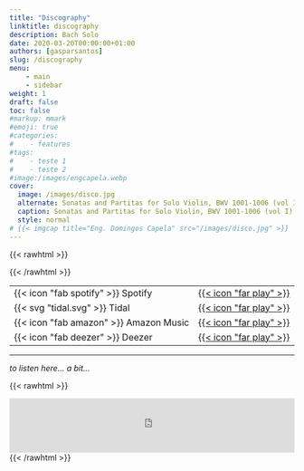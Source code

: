 ```yaml
---
title: "Discography"
linktitle: discography
description: Bach Solo
date: 2020-03-20T00:00:00+01:00
authors: [gasparsantos]
slug: /discography
menu: 
    - main
    - sidebar
weight: 1
draft: false
toc: false
#markup: mmark
#emoji: true
#categories: 
#    - features
#tags:
#    - teste 1
#    - teste 2
#image:/images/engcapela.webp
cover:
  image: /images/disco.jpg
  alternate: Sonatas and Partitas for Solo Violin, BWV 1001-1006 (vol I)
  caption: Sonatas and Partitas for Solo Violin, BWV 1001-1006 (vol I)
  style: normal
# {{< imgcap title="Eng. Domingos Capela" src="/images/disco.jpg" >}}
---
```


{{< rawhtml >}}
<style>
table, tl, tr, th, td {
   border: none!important;
}
</style>
{{< /rawhtml >}}

|              |       |
|--------------|------:|
| {{< icon "fab spotify" >}} Spotify     | [{{< icon "far play" >}}](https://open.spotify.com/album/7s0pLID0Kqvts19acGKuxc) |
| {{< svg "tidal.svg" >}} Tidal | [{{< icon "far play" >}}](https://listen.tidal.com/album/222183927) |
| {{< icon "fab amazon" >}} Amazon Music | [{{< icon "far play" >}}](https://music.amazon.com/albums/B09WB2KDB3) |
| {{< icon "fab deezer" >}} Deezer       | [{{< icon "far play" >}}](https://www.deezer.com/album/305246727) |

---

*to listen here... a bit...*

{{< rawhtml >}}
<iframe src="https://embed.tidal.com/albums/222183927" allowfullscreen="allowfullscreen" frameborder="0" style="width:100%;height:96px"></iframe>
{{< /rawhtml >}}

